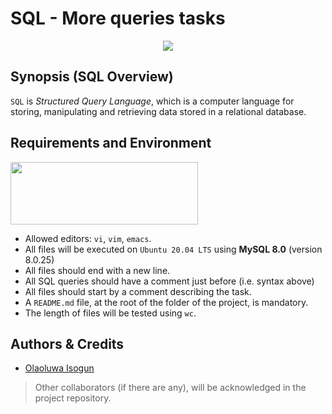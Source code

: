 # SQL - More queries tasks
<p align="center">
<img src="https://s3.amazonaws.com/intranet-projects-files/holbertonschool-higher-level_programming+/274/66988091.jpg" width="" height="" />
</p>

## Synopsis (SQL Overview)
`SQL` is *Structured Query Language*, which is a computer language for storing, manipulating and retrieving data stored in a relational database.

## Requirements and Environment
<img src="https://alx-apply.hbtn.io/brand_alx/share_image_2019.jpg" width="300" height="100" />

- Allowed editors: `vi`, `vim`, `emacs`.
- All files will be executed on `Ubuntu 20.04 LTS` using **MySQL 8.0** (version 8.0.25)
- All files should end with a new line.
- All SQL queries should have a comment just before (i.e. syntax above)
- All files should start by a comment describing the task.
- A `README.md` file, at the root of the folder of the project, is mandatory.
- The length of files will be tested using `wc`.


## Authors & Credits
- [Olaoluwa Isogun](https://@github.com/OlaoluwaISOGUN)
> Other collaborators (if there are any), will be acknowledged in the project repository.
